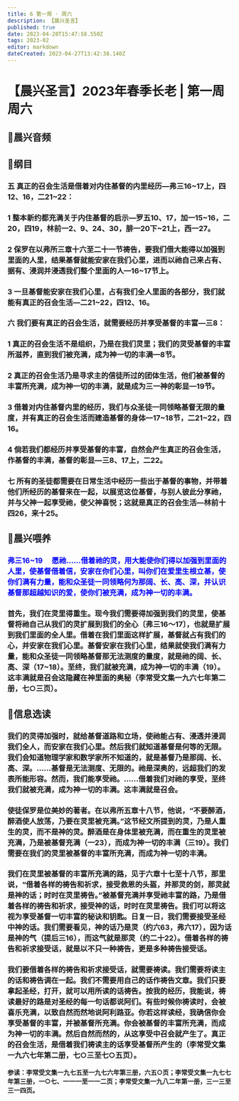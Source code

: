 ```yaml
---
title: 6 第一周 · 周六
description: 【晨兴圣言】
published: true
date: 2023-04-28T15:47:58.550Z
tags: 2023-02
editor: markdown
dateCreated: 2023-04-27T13:42:38.140Z
---
```


# 【晨兴圣言】2023年春季长老 | 第一周周六
## 🎵晨兴音频

## 📙纲目

### 五	真正的召会生活是借着对内住基督的内里经历—弗三16~17上，四12、16，二21~22：

### 1	整本新约都充满关于内住基督的启示—罗五10、17，加一15~16，二20，四19，林前一2、9、24、30，腓一20下~21上，西一27。

### 2	保罗在以弗所三章十六至二十一节祷告，要我们借大能得以加强到里面的人里，结果基督就能安家在我们心里，进而以祂自己来占有、据有、浸润并浸透我们整个里面的人—16~17节上。

### 3	一旦基督能安家在我们心里，占有我们全人里面的各部分，我们就能有真正的召会生活—二21~22，四12、16。

### 六	我们要有真正的召会生活，就需要经历并享受基督的丰富—三8：

### 1	真正的召会生活不是组织，乃是在我们灵里；我们的灵受基督的丰富所滋养，直到我们被充满，成为神一切的丰满—8节。

### 2	真正的召会生活乃是寻求主的信徒所过的团体生活，他们被基督的丰富所充满，成为神一切的丰满，就是成为三一神的彰显—19节。

### 3	借着对内住基督内里的经历，我们与众圣徒一同领略基督无限的量度，并有真正的召会生活而建造基督的身体—17~18节，二21~22，四16。

### 4	倘若我们都经历并享受基督的丰富，自然会产生真正的召会生活，作基督的丰满，基督的彰显—三8、17上，二22。

### 七	所有的圣徒都需要在日常生活中经历一些出于基督的事物，并带着他们所经历的基督来在一起，以展览这位基督，与别人彼此分享祂，并与父神一起享受祂，使父神喜悦；这就是真正的召会生活—林前十四26，来十25。

## 📙晨兴喂养

### <font color=blue> **弗三16~19	&emsp;愿祂……借着祂的灵，用大能使你们得以加强到里面的人里，使基督借着信，安家在你们心里，叫你们在爱里生根立基，使你们满有力量，能和众圣徒一同领略何为那阔、长、高、深，并认识基督那超越知识的爱，使你们被充满，成为神一切的丰满。**</font>

### 首先，我们在灵里得重生。现今我们需要得加强到我们的灵里，使基督将祂自己从我们的灵扩展到我们的全心〔弗三16～17〕，也就是扩展到我们里面的全人里。借着在我们里面这样扩展，基督就占有我们的心，并安家在我们心里。基督安家在我们心里，结果就使我们满有力量，能和众圣徒一同领略基督那无法测度的量度，就是祂的阔、长、高、深（17~18）。至终，我们就被充满，成为神一切的丰满（19）。这丰满就是召会这隐藏在神里面的奥秘（李常受文集一九六七年第二册，七○三页）。

## 📙信息选读

### 我们的灵得加强时，就给基督道路和立场，使祂能占有、浸透并浸润我们全人，而安家在我们心里。然后我们就知道基督是何等的无限。我们会知道物理学家和数学家所不知道的，就是基督乃是那阔、长、高、深。……基督是无法测度、无限的。祂是深奥的，远超我们的发表所能形容。然而，我们能享受祂。……借着我们对祂的享受，至终我们就被充满，成为神一切的丰满。这丰满就是召会。

### 使徒保罗是位美妙的著者。在以弗所五章十八节，他说，“不要醉酒，醉酒使人放荡，乃要在灵里被充满。”这节经文所提到的灵，乃是人重生的灵，而不是神的灵。醉酒是在身体里被充满，而在重生的灵里被充满，乃是被基督充满（一23），而成为神一切的丰满（三19）。我们需要在我们的灵里被基督的丰富所充满，而成为神一切的丰满。

### 我们在灵里被基督的丰富所充满的路，见于六章十七至十八节，那里说，“借着各样的祷告和祈求，接受救恩的头盔，并那灵的剑，那灵就是神的话；时时在灵里祷告。”被基督充满并享受祂丰富的路，乃是借着各样的祷告和祈求，接受神的话，时时在灵里祷告。我们可以将这视为享受基督一切丰富的秘诀和钥匙。日复一日，我们需要接受圣经中神的话。我们需要看见，神的话乃是灵（约六63，弗六17），因为话是神的气（提后三16），而这气就是那灵（约二十22）。借着各样的祷告和祈求接受话，就是以不只一种祷告，更是多种祷告接受话。

### 我们要借着各样的祷告和祈求接受话，就需要祷读。我们需要将读主的话和祷告调在一起。我们不需要用自己的话作祷告文章。我们只要拿起圣经，打开，就可以用所读的话祷告。按我的经历，我能说，祷读最好的路是对圣经的每一句话都说阿们。有些时候你祷读时，会被喜乐充满，以致自然而然地说阿利路亚。你若这样读经，我确信你会享受基督的丰富，并被基督所充满。你会被基督的丰富所充满，而成为神一切的丰满。然后自然而然的，从这享受中召会就产生了。真正的召会生活，是借着我们祷读主的话享受基督所产生的（李常受文集一九六七年第二册，七○三至七○五页）。

**参读：李常受文集一九七五至一九七六年第三册，六五○页；李常受文集一九七七年第三册，一○七、一一一至一一二页；李常受文集一九八二年第一册，三一三至三一四页。**